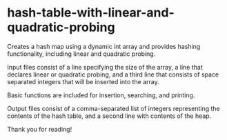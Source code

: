 # hash-table-with-linear-and-quadratic-probing
Creates a hash map using a dynamic int array and provides hashing functionality, including linear and quadratic probing.

Input files consist of a line specifying the size of the array, a line that declares linear or quadratic probing, and a third line that consists of space separated integers that will be inserted into the array.

Basic functions are included for insertion, searching, and printing.

Output files consist of a comma-separated list of integers representing the contents of the hash table, and a second line with contents of the heap.

Thank you for reading!
